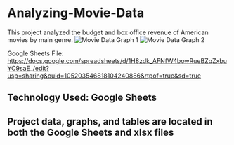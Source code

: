 # Analyzing-Movie-Data
This project analyzed the budget and box office revenue of American movies by main genre.
![Movie Data Graph 1](https://github.com/user-attachments/assets/11d0f748-8bd2-442a-8231-54cfabba4e56)
![Movie Data Graph 2](https://github.com/user-attachments/assets/09ae7375-64e3-4e2c-aa1a-b6ff14f970f8)

Google Sheets File: https://docs.google.com/spreadsheets/d/1H8zdk_AFNfW4bowRueBZqZxbuYC9saE_/edit?usp=sharing&ouid=105203546818104240886&rtpof=true&sd=true
## Technology Used: Google Sheets
## Project data, graphs, and tables are located in both the Google Sheets and xlsx files
